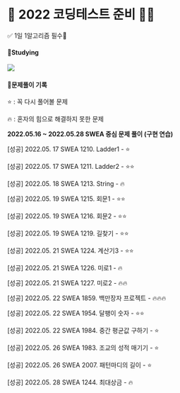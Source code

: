 # 💯 2022 코딩테스트 준비 📝💯

✅ 1일 1알고리즘 필수💖

#### 📝Studying

<img src="https://img.shields.io/badge/Python-3776AB?style=flat-square&logo=Python&logoColor=white"/>



#### 🧾문제풀이 기록

⭐ : 꼭 다시 풀어볼 문제

🔥 : 혼자의 힘으로 해결하지 못한 문제

<b>2022.05.16 ~ 2022.05.28 SWEA 중심 문제 풀이 (구현 연습)</b>


[성공] 2022.05. 17 SWEA 1210. Ladder1 - ⭐

[성공] 2022.05. 17 SWEA 1211. Ladder2 - ⭐⭐

[성공] 2022.05. 18 SWEA 1213. String - 🔥

[성공] 2022.05. 19 SWEA 1215. 회문1 - ⭐⭐

[성공] 2022.05. 19 SWEA 1216. 회문2 - ⭐⭐

[성공] 2022.05. 19 SWEA 1219. 길찾기 - ⭐⭐

[성공] 2022.05. 21 SWEA 1224. 계산기3 - ⭐⭐ 

[성공] 2022.05. 21 SWEA 1226. 미로1 - 🔥

[성공] 2022.05. 21 SWEA 1227. 미로2 - 🔥🔥

[성공] 2022.05. 22 SWEA 1859. 백만장자 프로젝트 - 🔥🔥🔥 

[성공] 2022.05. 22 SWEA 1954. 달팽이 숫자 - ⭐⭐  

[성공] 2022.05. 22 SWEA 1984. 중간 평균값 구하기 - ⭐  

[성공] 2022.05. 26 SWEA 1983. 조교의 성적 매기기 - ⭐ 

[성공] 2022.05. 26 SWEA 2007. 패턴마디의 길이 - ⭐ 

[성공] 2022.05. 28 SWEA 1244. 최대상금 - 🔥




